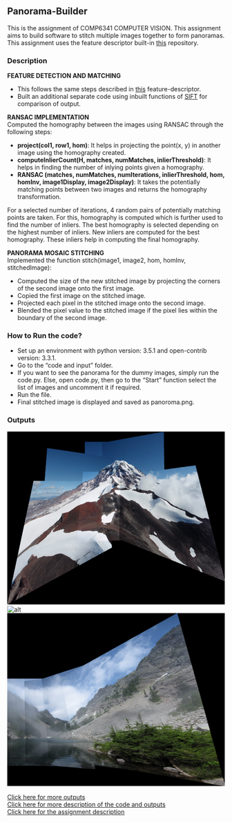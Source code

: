 ## Panorama-Builder
This is the assignment of COMP6341 COMPUTER VISION. This assignment aims to build software to stitch multiple images together to form panoramas. This assignment uses the feature descriptor built-in [this](https://github.com/DhwaniSondhi/Feature-Descriptor) repository.

### Description
**FEATURE DETECTION AND MATCHING**<br/>
- This follows the same steps described in [this](https://github.com/DhwaniSondhi/Feature-Descriptor) feature-descriptor.
- Built an additional separate code using inbuilt functions of [SIFT](https://opencv-python-tutroals.readthedocs.io/en/latest/py_tutorials/py_feature2d/py_sift_intro/py_sift_intro.html) for comparison of output. 

**RANSAC IMPLEMENTATION**<br/>
Computed the homography between the images using RANSAC through the following steps:
- **project(col1, row1, hom)**: It helps in projecting the point(x, y) in another image using the homography created.
- **computeInlierCount(H, matches, numMatches, inlierThreshold)**: It helps in finding the number of inlying points given a homography.
- **RANSAC (matches, numMatches, numIterations, inlierThreshold, hom, homInv, image1Display, image2Display)**: It takes the potentially matching points between two images and returns the homography transformation.

For a selected number of iterations, 4 random pairs of potentially matching points are taken. For this, homography is computed which is further used to find the number of inliers. The best homography is selected depending on the highest number of inliers. New inliers are computed for the best homography. These inliers help in computing the final homography. 

**PANORAMA MOSAIC STITCHING**<br/>
Implemented the function stitch(image1, image2, hom, homInv, stitchedImage):
- Computed the size of the new stitched image by projecting the corners of the second image onto the first image. 
- Copied the first image on the stitched image.
- Projected each pixel in the stitched image onto the second image. 
- Blended the pixel value to the stitched image if the pixel lies within the boundary of the second image.

### How to Run the code?
- Set up an environment with python version: 3.5.1 and open-contrib version: 3.3.1.
- Go to the “code and input” folder.
- If you want to see the panorama for the dummy images, simply run the code.py. Else, open code.py, then go to the “Start” function select the list of images and uncomment it if required.
- Run the file.
- Final stitched image is displayed and saved as panoroma.png.

### Outputs
<img src="https://github.com/DhwaniSondhi/Panaroma-Building-Software/blob/master/results/Rainer%20panorama.png" alt="alt" width="700" height="400"/> <br/>
<img src="https://github.com/DhwaniSondhi/Panaroma-Building-Software/blob/master/results/building%20panorama.png" alt="alt" width="700" height="400"/> <br/>
<img src="https://github.com/DhwaniSondhi/Panaroma-Building-Software/blob/master/results/MelakwaLake%20panorama.png" alt="alt" width="700" height="400"/> <br/>

[Click here for more outputs](https://github.com/DhwaniSondhi/Panaroma-Building-Software/tree/master/results) <br/>
[Click here for more description of the code and outputs](https://github.com/DhwaniSondhi/Panaroma-Building-Software/blob/master/Report.pdf) <br/>
[Click here for the assignment description](https://github.com/DhwaniSondhi/Panaroma-Building-Software/blob/master/Project%20Description.pdf)

